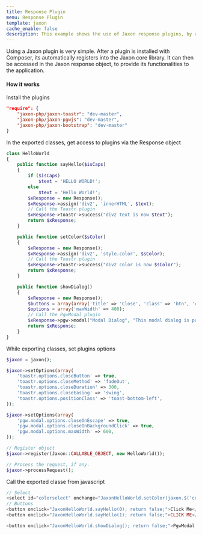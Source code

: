 ```yaml
---
title: Response Plugin
menu: Response Plugin
template: jaxon
cache_enable: false
description: This example shows the use of Jaxon response plugins, by adding javascript notifications and modal windows to the Hello World Class example with the jaxon-toastr, jaxon-pgwjs and jaxon-bootstrap plugins.
---
```


Using a Jaxon plugin is very simple. After a plugin is installed with Composer, its automatically registers into the Jaxon core library. It can then be accessed in the Jaxon response object, to provide its functionalities to the application.

#### How it works

Install the plugins

```json
"require": {
    "jaxon-php/jaxon-toastr": "dev-master",
    "jaxon-php/jaxon-pgwjs": "dev-master",
    "jaxon-php/jaxon-bootstrap": "dev-master"
}
```

In the exported classes, get access to plugins via the Response object

```php
class HelloWorld
{
    public function sayHello($isCaps)
    {
        if ($isCaps)
            $text = 'HELLO WORLD!';
        else
            $text = 'Hello World!';
        $xResponse = new Response();
        $xResponse->assign('div2', 'innerHTML', $text);
        // Call the Toastr plugin
        $xResponse->toastr->success("div2 text is now $text");
        return $xResponse;
    }

    public function setColor($sColor)
    {
        $xResponse = new Response();
        $xResponse->assign('div2', 'style.color', $sColor);
        // Call the Toastr plugin
        $xResponse->toastr->success("div2 color is now $sColor");
        return $xResponse;
    }

    public function showDialog()
    {
        $xResponse = new Response();
        $buttons = array(array('title' => 'Close', 'class' => 'btn', 'click' => 'close'));
        $options = array('maxWidth' => 400);
        // Call the PgwModal plugin
        $xResponse->pgw->modal("Modal Dialog", "This modal dialog is powered by PgwModal!!", $buttons, $options);
        return $xResponse;
    }
}
```

While exporting classes, set plugins options

```php
$jaxon = jaxon();

$jaxon->setOptions(array(
    'toastr.options.closeButton' => true,
    'toastr.options.closeMethod' => 'fadeOut',
    'toastr.options.closeDuration' => 300,
    'toastr.options.closeEasing' => 'swing',
    'toastr.options.positionClass' => 'toast-bottom-left',
));

$jaxon->setOptions(array(
    'pgw.modal.options.closeOnEscape' => true,
    'pgw.modal.options.closeOnBackgroundClick' => true,
    'pgw.modal.options.maxWidth' => 600,
));

// Register object
$jaxon->register(Jaxon::CALLABLE_OBJECT, new HelloWorld());

// Process the request, if any.
$jaxon->processRequest();
```

Call the exported classe from javascript
```php
// Select
<select id="colorselect" onchange="JaxonHelloWorld.setColor(jaxon.$('colorselect').value); return false;"></select>
// Buttons
<button onclick="JaxonHelloWorld.sayHello(0); return false;">Click Me</button>
<button onclick="JaxonHelloWorld.sayHello(1); return false;">CLICK ME</button>

<button onclick="JaxonHelloWorld.showDialog(); return false;">PgwModal Dialog</button>
```
